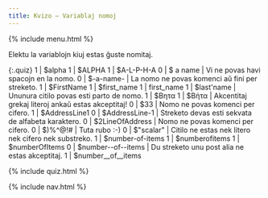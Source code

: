 ```yaml
---
title: Kvizo — Variablaj nomoj
---
```


{% include menu.html %}

Elektu la variablojn kiuj estas ĝuste nomitaj.

{:.quiz}
1 | $alpha
1 | $ALPHA
1 | $A-L-P-H-A
0 | $ a name | Vi ne povas havi spacojn en la nomo.
0 | $-a-name- | La nomo ne povas komenci aŭ fini per streketo.
1 | $FirstName
1 | $first_name
1 | first_name
1 | $last'name | Ununura citilo povas esti parto de nomo.
1 | $Βητα
1 | $Βήτα | Akcentitaj grekaj literoj ankaŭ estas akceptitaj!
0 | $33 | Nomo ne povas komenci per cifero.
1 | $AddressLine1
0 | $AddressLine-1 | Streketo devas esti sekvata de alfabeta karaktero.
0 | $2LineOfAddress | Nomo ne povas komenci per cifero.
0 | $)%^@!# | Tuta rubo :-)
0 | $"scalar" | Citilo ne estas nek litero nek cifero nek substreko.
1 | $number-of-items
1 | $numberofitems
1 | $numberOfItems
0 | $number<span>-</span>-of<span>-</span>-items | Du streketo unu post alia ne estas akceptitaj.
1 | $number__of__items

{% include quiz.html %}

{% include nav.html %}